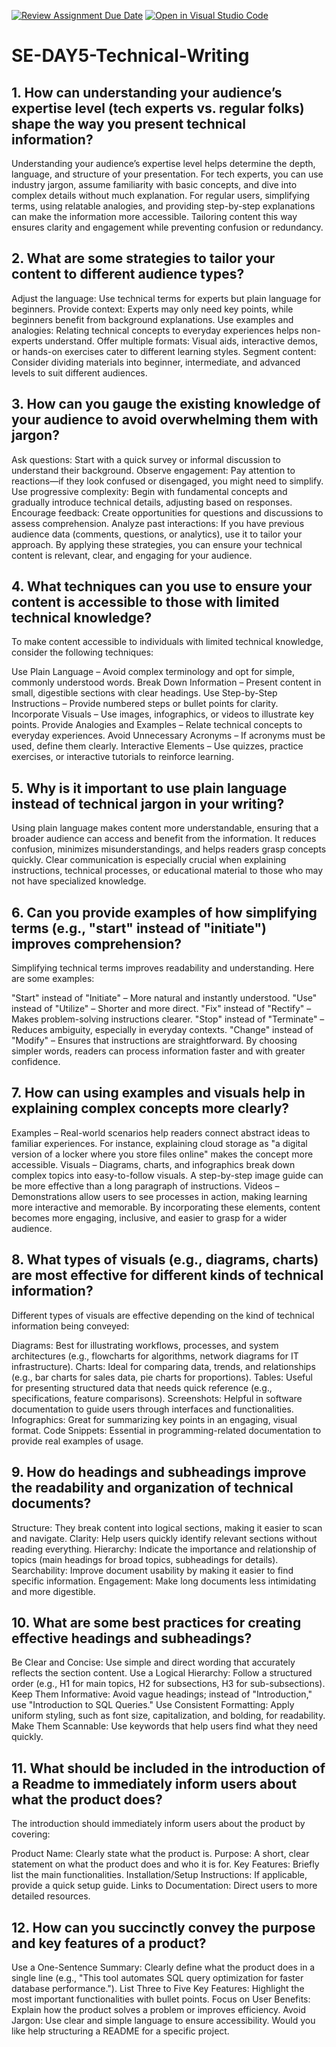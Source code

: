 [![Review Assignment Due Date](https://classroom.github.com/assets/deadline-readme-button-22041afd0340ce965d47ae6ef1cefeee28c7c493a6346c4f15d667ab976d596c.svg)](https://classroom.github.com/a/zsAR-pyY)
[![Open in Visual Studio Code](https://classroom.github.com/assets/open-in-vscode-2e0aaae1b6195c2367325f4f02e2d04e9abb55f0b24a779b69b11b9e10269abc.svg)](https://classroom.github.com/online_ide?assignment_repo_id=18456679&assignment_repo_type=AssignmentRepo)
# SE-DAY5-Technical-Writing
## 1. How can understanding your audience’s expertise level (tech experts vs. regular folks) shape the way you present technical information?

Understanding your audience’s expertise level helps determine the depth, language, and structure of your presentation. For tech experts, you can use industry jargon, assume familiarity with basic concepts, and dive into complex details without much explanation. For regular users, simplifying terms, using relatable analogies, and providing step-by-step explanations can make the information more accessible. Tailoring content this way ensures clarity and engagement while preventing confusion or redundancy.


## 2. What are some strategies to tailor your content to different audience types?

Adjust the language: Use technical terms for experts but plain language for beginners.
Provide context: Experts may only need key points, while beginners benefit from background explanations.
Use examples and analogies: Relating technical concepts to everyday experiences helps non-experts understand.
Offer multiple formats: Visual aids, interactive demos, or hands-on exercises cater to different learning styles.
Segment content: Consider dividing materials into beginner, intermediate, and advanced levels to suit different audiences.
## 3. How can you gauge the existing knowledge of your audience to avoid overwhelming them with jargon?

Ask questions: Start with a quick survey or informal discussion to understand their background.
Observe engagement: Pay attention to reactions—if they look confused or disengaged, you might need to simplify.
Use progressive complexity: Begin with fundamental concepts and gradually introduce technical details, adjusting based on responses.
Encourage feedback: Create opportunities for questions and discussions to assess comprehension.
Analyze past interactions: If you have previous audience data (comments, questions, or analytics), use it to tailor your approach.
By applying these strategies, you can ensure your technical content is relevant, clear, and engaging for your audience.
## 4. What techniques can you use to ensure your content is accessible to those with limited technical knowledge?

To make content accessible to individuals with limited technical knowledge, consider the following techniques:

Use Plain Language – Avoid complex terminology and opt for simple, commonly understood words.
Break Down Information – Present content in small, digestible sections with clear headings.
Use Step-by-Step Instructions – Provide numbered steps or bullet points for clarity.
Incorporate Visuals – Use images, infographics, or videos to illustrate key points.
Provide Analogies and Examples – Relate technical concepts to everyday experiences.
Avoid Unnecessary Acronyms – If acronyms must be used, define them clearly.
Interactive Elements – Use quizzes, practice exercises, or interactive tutorials to reinforce learning.
## 5. Why is it important to use plain language instead of technical jargon in your writing?

Using plain language makes content more understandable, ensuring that a broader audience can access and benefit from the information. It reduces confusion, minimizes misunderstandings, and helps readers grasp concepts quickly. Clear communication is especially crucial when explaining instructions, technical processes, or educational material to those who may not have specialized knowledge.

## 6. Can you provide examples of how simplifying terms (e.g., "start" instead of "initiate") improves comprehension?

Simplifying technical terms improves readability and understanding. Here are some examples:

"Start" instead of "Initiate" – More natural and instantly understood.
"Use" instead of "Utilize" – Shorter and more direct.
"Fix" instead of "Rectify" – Makes problem-solving instructions clearer.
"Stop" instead of "Terminate" – Reduces ambiguity, especially in everyday contexts.
"Change" instead of "Modify" – Ensures that instructions are straightforward.
By choosing simpler words, readers can process information faster and with greater confidence.
## 7. How can using examples and visuals help in explaining complex concepts more clearly?

Examples – Real-world scenarios help readers connect abstract ideas to familiar experiences. For instance, explaining cloud storage as "a digital version of a locker where you store files online" makes the concept more accessible.
Visuals – Diagrams, charts, and infographics break down complex topics into easy-to-follow visuals. A step-by-step image guide can be more effective than a long paragraph of instructions.
Videos – Demonstrations allow users to see processes in action, making learning more interactive and memorable.
By incorporating these elements, content becomes more engaging, inclusive, and easier to grasp for a wider audience.
## 8. What types of visuals (e.g., diagrams, charts) are most effective for different kinds of technical information?

Different types of visuals are effective depending on the kind of technical information being conveyed:

Diagrams: Best for illustrating workflows, processes, and system architectures (e.g., flowcharts for algorithms, network diagrams for IT infrastructure).
Charts: Ideal for comparing data, trends, and relationships (e.g., bar charts for sales data, pie charts for proportions).
Tables: Useful for presenting structured data that needs quick reference (e.g., specifications, feature comparisons).
Screenshots: Helpful in software documentation to guide users through interfaces and functionalities.
Infographics: Great for summarizing key points in an engaging, visual format.
Code Snippets: Essential in programming-related documentation to provide real examples of usage.

## 9. How do headings and subheadings improve the readability and organization of technical documents?

Structure: They break content into logical sections, making it easier to scan and navigate.
Clarity: Help users quickly identify relevant sections without reading everything.
Hierarchy: Indicate the importance and relationship of topics (main headings for broad topics, subheadings for details).
Searchability: Improve document usability by making it easier to find specific information.
Engagement: Make long documents less intimidating and more digestible.
## 10. What are some best practices for creating effective headings and subheadings?

Be Clear and Concise: Use simple and direct wording that accurately reflects the section content.
Use a Logical Hierarchy: Follow a structured order (e.g., H1 for main topics, H2 for subsections, H3 for sub-subsections).
Keep Them Informative: Avoid vague headings; instead of "Introduction," use "Introduction to SQL Queries."
Use Consistent Formatting: Apply uniform styling, such as font size, capitalization, and bolding, for readability.
Make Them Scannable: Use keywords that help users find what they need quickly.
## 11. What should be included in the introduction of a Readme to immediately inform users about what the product does?

The introduction should immediately inform users about the product by covering:

Product Name: Clearly state what the product is.
Purpose: A short, clear statement on what the product does and who it is for.
Key Features: Briefly list the main functionalities.
Installation/Setup Instructions: If applicable, provide a quick setup guide.
Links to Documentation: Direct users to more detailed resources.

## 12. How can you succinctly convey the purpose and key features of a product?

Use a One-Sentence Summary: Clearly define what the product does in a single line (e.g., "This tool automates SQL query optimization for faster database performance.").
List Three to Five Key Features: Highlight the most important functionalities with bullet points.
Focus on User Benefits: Explain how the product solves a problem or improves efficiency.
Avoid Jargon: Use clear and simple language to ensure accessibility.
Would you like help structuring a README for a specific project.
